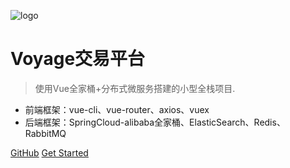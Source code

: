 ![logo](https://docsify.js.org/_media/icon.svg)

# Voyage交易平台

> 使用Vue全家桶+分布式微服务搭建的小型全栈项目.

* 前端框架：vue-cli、vue-router、axios、vuex
* 后端框架：SpringCloud-alibaba全家桶、ElasticSearch、Redis、RabbitMQ

[GitHub](https://kangbinqiang.github.io/voyage/)
[Get Started](README)
